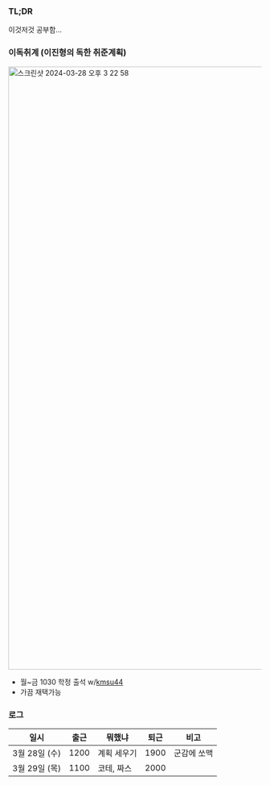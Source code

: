 ### TL;DR
이것저것 공부함...

### 이독취계 (이진형의 독한 취준계획)
<img width="1197" alt="스크린샷 2024-03-28 오후 3 22 58" src="https://github.com/luciancah/TIL/assets/8311335/dd12aa77-61e3-4144-8b4d-7fc99d7a5ce7">

- 월~금 1030 학정 출석 w/[kmsu44](https://github.com/kmsu44)
- 가끔 재택가능

### 로그
| 일시                | 출근                | 뭐했냐               |  퇴근           | 비고                       |
|-------------------|-------------------|-------------------|---------------|--------------------------|
| 3월 28일 (수)  | 1200          | 계획 세우기       | 1900              | 군감에 쏘맥 |
| 3월 29일 (목)  | 1100          | 코테, 짜스       | 2000              |  |
